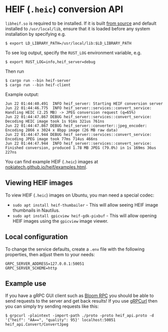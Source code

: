 # HEIF (`.heic`) conversion API

`libheif.so` is required to be installed. If it is built [from source](https://github.com/strukturag/libheif) 
and default installed to `/usr/local/lib`, ensure that it is loaded before any system installation by specifying e.g.

```console
$ export LD_LIBRARY_PATH=/usr/local/lib:$LD_LIBRARY_PATH
```

To see log output, specify the `RUST_LOG` environment variable, e.g.

```console
$ export RUST_LOG=info,heif_server=debug
```

Then run

```console
$ cargo run --bin heif-server
$ cargo run --bin heif-client
```

Example output:

```
Jun 22 01:44:40.491  INFO heif_server: Starting HEIF conversion server
Jun 22 01:44:46.775  INFO heif_server::services::convert_service: Handling HEIC (2.25 MB) -> JPEG conversion request (q=65%)
Jun 22 01:44:47.867 DEBUG heif_server::services::convert_service: Decoding HEIC image took 1s 91ms 321us 761ns
Jun 22 01:44:47.867 DEBUG heif_server::converter::jpeg_encoder: Encoding 2866 x 3024 x 8bpp image (26 MB raw data)
Jun 22 01:44:47.944 DEBUG heif_server::services::convert_service: Encoding JPEG image took 77ms 714us 466ns
Jun 22 01:44:47.944  INFO heif_server::services::convert_service: Finished conversion, produced 1.78 MB JPEG (79.0%) in 1s 169ms 36us 227ns
```

You can find example HEIF (`.heic`) images at [nokiatech.github.io/heif/examples.html](http://nokiatech.github.io/heif/examples.html).

## Viewing HEIF images

To view HEIF (`.heic`) images on Ubuntu, you man need a special codec:

- `sudo apt install heif-thumbailer` - This will allow seeing HEIF image thumbnails in Nautilus.
- `sudo apt install gpicview heif-gdk-pixbuf` - This will allow opening HEIF images
 using the `gpicview` image viewer.

## Local configuration

To change the service defaults, create a `.env` file with the following properties,
then adjust them to your needs:

```env
GRPC_SERVER_ADDRESS=127.0.0.1:50051
GRPC_SERVER_SCHEME=http
```

## Example use

If you have a gRPC GUI client such as [Bloom RPC] you should be able to send requests to the server and get back results!
If you use [gRPCurl] then you can simply try sending requests like this:

```console
$ grpcurl -plaintext -import-path ./proto -proto heif_api.proto -d '{"heif": "AA==", "quality": 95}' localhost:50051 heif_api.Convert/ConvertJpeg
```

[Bloom RPC]: https://github.com/uw-labs/bloomrpc
[gRPCurl]: https://github.com/fullstorydev/grpcurl

